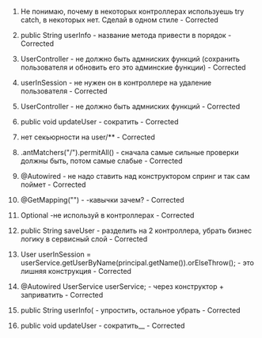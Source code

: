 1. Не понимаю, почему в некоторых контроллерах используешь try catch, в некоторых нет. Сделай в одном стиле - Corrected
2. public String userInfo - название метода привести в порядок - Corrected
3. UserController - не должно быть адмниских функций (сохранить пользователя и обновить его это админские функции) - Corrected

1. userInSession - не нужен он в контроллере на удаление пользователя - Corrected
2. UserController - не должно быть адмниских функций - Corrected
3. public void updateUser - сократить - Corrected

1. нет секьюрности на user/** - Corrected
2. .antMatchers("/").permitAll() - сначала самые сильные проверки должны быть, потом самые слабые - Corrected
3. @Autowired - не надо ставить над конструктором спринг и так сам поймет - Corrected
4. @GetMapping("") - -кавычки зачем? - Corrected
5. Optional -не используй в контроллерах - Corrected
6. public String saveUser - разделить на 2 контроллера, убрать бизнес логику в сервисный слой - Corrected
7. User userInSession = userService.getUserByName(principal.getName()).orElseThrow(); - это  лишняя конструкция - Corrected
8. @Autowired UserService userService; - через конструктор + заприватить - Corrected
9. public String userInfo( - упростить, остальное убрать - Corrected
10. public void updateUser - сократить__ - Corrected
